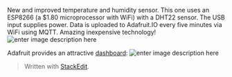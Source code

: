 New and improved temperature and humidity sensor.
This one uses an ESP8266 (a $1.80 microprocessor with WiFi) with a DHT22 sensor. The USB input supplies power. Data is uploaded to Adafruit.IO every five minutes via WiFi using MQTT. Amazing inexpensive technology!
![enter image description here](https://lh3.googleusercontent.com/pw/ACtC-3dJVK7jS53z4ZQEU7rcbv41FZuMcaDzT6nLSADxuxhod9Uay2GIp51TIbsDij8uYVvSZ6fOWjYyfUj8Rka11xBOJxhL19wY6K9oshcPyCEysr7CaH-RBCk41GEIHKWK7XGGljzuNVcX3F5f9Sv7c3mhlg=w800-no-tmp.jpg)

Adafruit provides an attractive [dashboard](https://io.adafruit.com/keithehenry/dashboards/humidity-and-temperature):
![enter image description here](https://lh3.googleusercontent.com/pw/ACtC-3eajFc6MMAZb0ZOVavymY29zm9eQrQnf50g_VHhXGSsaaOSBMpuWBEOMHGNZXSvUdxRz9dLLQaUrExIFDm2pX58QYzUAiqTGfifDVadKpXlxY44zEjepqkGcWzuETicm6n7XfkJsJeLBam0E0Fz707woQ=w800-no-tmp.jpg)
> Written with [StackEdit](https://stackedit.io/).
<!--stackedit_data:
eyJoaXN0b3J5IjpbLTE0NDkwODA4NDQsNTEzNjUzMzE5XX0=
-->